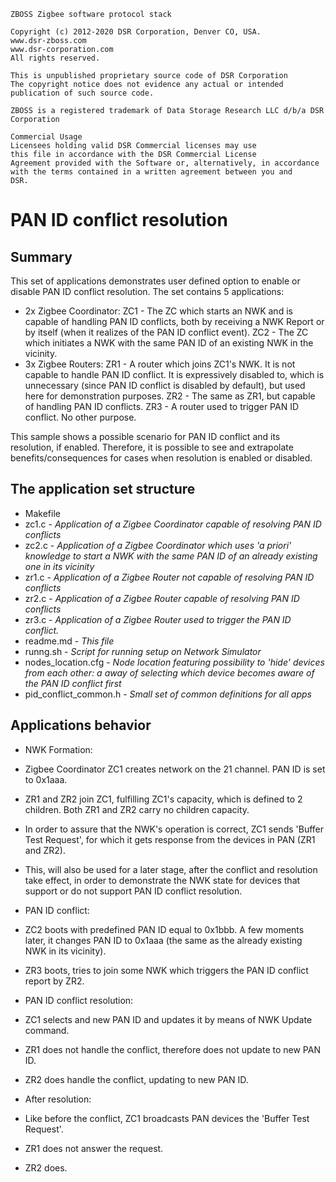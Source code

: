    ZBOSS Zigbee software protocol stack

    Copyright (c) 2012-2020 DSR Corporation, Denver CO, USA.
    www.dsr-zboss.com
    www.dsr-corporation.com
    All rights reserved.

    This is unpublished proprietary source code of DSR Corporation
    The copyright notice does not evidence any actual or intended
    publication of such source code.

    ZBOSS is a registered trademark of Data Storage Research LLC d/b/a DSR
    Corporation

    Commercial Usage
    Licensees holding valid DSR Commercial licenses may use
    this file in accordance with the DSR Commercial License
    Agreement provided with the Software or, alternatively, in accordance
    with the terms contained in a written agreement between you and
    DSR.


PAN ID conflict resolution
==========================

Summary
-------

This set of applications demonstrates user defined option to enable
or disable PAN ID conflict resolution.
The set contains 5 applications:

  - 2x Zigbee Coordinator:
      ZC1 - The ZC which starts an NWK and is capable of handling
            PAN ID conflicts, both by receiving a NWK Report or
            by itself (when it realizes of the PAN ID conflict event).
      ZC2 - The ZC which initiates a NWK with the same PAN ID of an
            existing NWK in the vicinity.
  - 3x Zigbee Routers:
      ZR1 - A router which joins ZC1's NWK. It is not capable to handle
            PAN ID conflict. It is expressively disabled to, which is
            unnecessary (since PAN ID conflict is disabled by default),
            but used here for demonstration purposes.
      ZR2 - The same as ZR1, but capable of handling PAN ID conflicts.
      ZR3 - A router used to trigger PAN ID conflict. No other purpose.

This sample shows a possible scenario for PAN ID conflict and its resolution,
if enabled. Therefore, it is possible to see and extrapolate benefits/consequences for cases when resolution is enabled or disabled.


The application set structure
------------------------------

 - Makefile
 - zc1.c - *Application of a Zigbee Coordinator capable of resolving PAN ID conflicts*
 - zc2.c - *Application of a Zigbee Coordinator which uses 'a priori' knowledge to start a NWK with the same PAN ID of an already existing one in its vicinity*
 - zr1.c - *Application of a Zigbee Router not capable of resolving PAN ID conflicts*
 - zr2.c - *Application of a Zigbee Router capable of resolving PAN ID conflicts*
 - zr3.c - *Application of a Zigbee Router used to trigger the PAN ID conflict.*
 - readme.md - *This file*
 - runng.sh - *Script for running setup on Network Simulator*
 - nodes_location.cfg - *Node location featuring possibility to 'hide' devices from each other: a away of selecting which device becomes aware of the PAN ID conflict first*
 - pid_conflict_common.h - *Small set of common definitions for all apps*
 

Applications behavior
---------------------

- NWK Formation:
- Zigbee Coordinator ZC1 creates network on the 21 channel. PAN ID is set to 0x1aaa.
- ZR1 and ZR2 join ZC1, fulfilling ZC1's capacity, which is defined to 2 children. Both ZR1 and ZR2 carry no children capacity. 
- In order to assure that the NWK's operation is correct, ZC1 sends 'Buffer Test
  Request', for which it gets response from the devices in PAN (ZR1 and ZR2).
- This, will also be used for a later stage, after the conflict and resolution take effect, in order to demonstrate the NWK state for devices that support or do
  not support PAN ID conflict resolution.
  
- PAN ID conflict:
- ZC2 boots with predefined PAN ID equal to 0x1bbb. A few moments later, it changes
  PAN ID to 0x1aaa (the same as the already existing NWK in its vicinity).
- ZR3 boots, tries to join some NWK which triggers the PAN ID conflict report
  by ZR2.

- PAN ID conflict resolution:
- ZC1 selects and new PAN ID and updates it by means of NWK Update command.
- ZR1 does not handle the conflict, therefore does not update to new PAN ID.
- ZR2 does handle the conflict, updating to new PAN ID.

- After resolution:
- Like before the conflict, ZC1 broadcasts PAN devices the 'Buffer Test Request'.
- ZR1 does not answer the request.
- ZR2 does.
